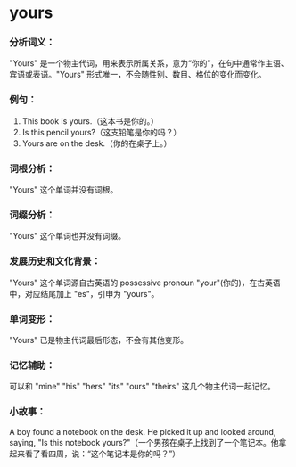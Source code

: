# yours

### 分析词义：

  

"Yours" 是一个物主代词，用来表示所属关系，意为“你的”，在句中通常作主语、宾语或表语。"Yours" 形式唯一，不会随性别、数目、格位的变化而变化。

  

### 例句：

  

1.  This book is yours.（这本书是你的。）
2.  Is this pencil yours?（这支铅笔是你的吗？）
3.  Yours are on the desk.（你的在桌子上。）

  

### 词根分析：

  

"Yours" 这个单词并没有词根。

  

### 词缀分析：

  

"Yours" 这个单词也并没有词缀。

  

### 发展历史和文化背景：

  

"Yours" 这个单词源自古英语的 possessive pronoun "your"(你的)，在古英语中，对应结尾加上 "es"，引申为 "yours"。

  

### 单词变形：

  

"Yours" 已是物主代词最后形态，不会有其他变形。

  

### 记忆辅助：

  

可以和 "mine" "his" "hers" "its" "ours" "theirs" 这几个物主代词一起记忆。

  

### 小故事：

  

A boy found a notebook on the desk. He picked it up and looked around, saying, "Is this notebook yours?"（一个男孩在桌子上找到了一个笔记本。他拿起来看了看四周，说：“这个笔记本是你的吗？”）
